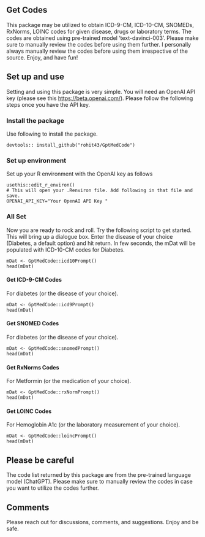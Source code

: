 ## Get Codes  
This package may be utilized to obtain ICD-9-CM, ICD-10-CM, SNOMEDs, RxNorms, LOINC codes for given disease, drugs or laboratory terms. The codes are obtained using pre-trained model ‘text-davinci-003’. Please make sure to manually review the codes before using them further. I personally always manually review the codes before using them irrespective of the source. Enjoy, and have fun!

## Set up and use
Setting and using this package is very simple. You will need an OpenAI API key (please see this https://beta.openai.com/). Please follow the following steps once you have the API key. 

### Install the package
Use following to install the package.
```{r}
devtools:: install_github("rohit43/GptMedCode")
```
### Set up environment
Set up your R environment with the OpenAI key as follows
```{r}
usethis::edit_r_environ()
# This will open your .Renviron file. Add following in that file and save.
OPENAI_API_KEY="Your OpenAI API Key "
```
### All Set
Now you are ready to rock and roll. Try the following script to get started. This will bring up a dialogue box. Enter the disease of your choice (Diabetes, a default option) and hit return. In few seconds, the mDat will be populated with ICD-10-CM codes for Diabetes. 
```{r}
mDat <- GptMedCode::icd10Prompt()
head(mDat)
```
#### Get ICD-9-CM Codes
For diabetes (or the disease of your choice).
```{r}
mDat <- GptMedCode::icd9Prompt()
head(mDat)
```
#### Get SNOMED Codes
For diabetes (or the disease of your choice).
```{r}
mDat <- GptMedCode::snomedPrompt()
head(mDat)
```

#### Get RxNorms Codes
For Metformin (or the medication of your choice).
```{r}
mDat <- GptMedCode::rxNormPrompt()
head(mDat)
```

#### Get LOINC Codes
For Hemoglobin A1c (or the laboratory measurement of your choice).
```{r}
mDat <- GptMedCode::loincPrompt()
head(mDat)
```

## Please be careful
The code list returned by this package are from the pre-trained language model (ChatGPT). Please make sure to manually review the codes in case you want to utilize the codes further.

## Comments
Please reach out for discussions, comments, and suggestions. Enjoy and be safe.
